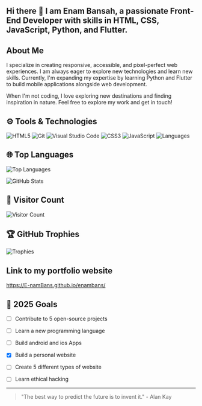 ## Hi there 👋 I am Enam Bansah, a passionate Front-End Developer with skills in HTML, CSS, JavaScript, Python, and Flutter. 

## About Me
I specialize in creating responsive, accessible, and pixel-perfect web experiences. I am always eager to explore new technologies and learn new skills. Currently, I'm expanding my expertise by learning Python and Flutter to build mobile applications alongside web development.

When I'm not coding, I love exploring new destinations and finding inspiration in nature. Feel free to explore my work and get in touch!

## ⚙️ Tools & Technologies
![HTML5](https://img.shields.io/badge/-HTML5-E34F26?style=flat-square&logo=html5&logoColor=white)  ![Git](https://img.shields.io/badge/-Git-F05032?style=flat-square&logo=git&logoColor=white)
![Visual Studio Code](https://img.shields.io/badge/-VS%20Code-007ACC?style=flat-square&logo=visual-studio-code&logoColor=white)  ![CSS3](https://img.shields.io/badge/-CSS3-1572B6?style=flat-square&logo=css3) 
![JavaScript](https://img.shields.io/badge/-JavaScript-F7DF1E?style=flat-square&logo=javascript&logoColor=black)  ![Languages](https://img.shields.io/badge/Language-Python-blue)                              

## 🌐 Top Languages
![Top Languages](https://github-readme-stats.vercel.app/api/top-langs/?username=E-namBans&layout=compact&theme=radical)

![GitHub Stats](https://github-readme-stats.vercel.app/api?username=E-namBans&show_icons=true&theme=tokyonight)

## 👀 Visitor Count
![Visitor Count](https://visitor-badge.laobi.icu/badge?page_id=YourGitHubUsername.YourGitHubUsername)

## 🏆 GitHub Trophies
![Trophies](https://github-profile-trophy.vercel.app/?username=E-namBans&theme=onedark)

## Link to my portfolio website
https://E-namBans.github.io/enambans/

## 🎯 2025 Goals
- [ ] Contribute to 5 open-source projects
- [ ] Learn a new programming language 
- [ ] Build android and ios Apps
- [x] Build a personal website
- [ ] Create 5 different types of website
- [ ] Learn ethical hacking


---

> "The best way to predict the future is to invent it." - Alan Kay

<!--
## 📝 Latest Blog Posts
- [Blog Post Title](https://yourblog.com/post1)
- [Another Post Title](https://yourblog.com/post2)


**enambansgroup/enambansgroup** is a ✨ _special_ ✨ repository because its `README.md` (this file) appears on your GitHub profile.

Here are some ideas to get you started:

- 🔭 I’m currently working on ...
- 🌱 I’m currently learning ...
- 👯 I’m looking to collaborate on ...
- 🤔 I’m looking for help with ...
- 💬 Ask me about ...
- 📫 How to reach me: ...
- 😄 Pronouns: ...
- ⚡ Fun fact: ...

Check out my animation on [CodePen](https://codepen.io/yourusername/pen/yourpenid).
Watch my animation on [YouTube](https://www.youtube.com/watch?v=yourvideolink).
-->
